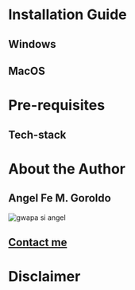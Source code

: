 # Installation Guide
## Windows
## MacOS

# Pre-requisites
## Tech-stack

# About the Author
  ## Angel Fe M. Goroldo
  ![gwapa si angel](https://scontent.fdvo5-1.fna.fbcdn.net/v/t39.30808-6/462478474_1222581132408496_6061693544356406614_n.jpg?_nc_cat=108&ccb=1-7&_nc_sid=6ee11a&_nc_eui2=AeHO8ZNUa_tFtQ7zvmaXgtVwUcBSbJp1yNlRwFJsmnXI2c6RDzCvbUasGT04059QXBwI8HbquddQ1npIFIlRfY6O&_nc_ohc=54MfqmZ1jjUQ7kNvgGFnHYq&_nc_ht=scontent.fdvo5-1.fna&_nc_gid=ABVuR9hXEe0kxT8WMtPYhJm&oh=00_AYBBB0TxpyGRMoRJzsYKMR0uwo_efNBwUrlRc53qVoahWQ&oe=670B9C60)
  ## [Contact me](https://www.facebook.com/cristinamedina.goroldo.3/)

# Disclaimer   
